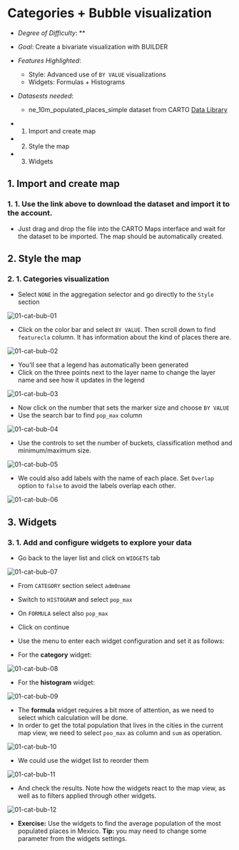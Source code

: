 # Categories + Bubble visualization

* *Degree of Difficulty*: **

* *Goal*: Create a bivariate visualization with BUILDER

* *Features Highlighted*:
	* Style: Advanced use of `BY VALUE` visualizations
	* Widgets: Formulas + Histograms

* *Datasests needed*:
	* ne_10m_populated_places_simple dataset from CARTO [Data Library](https://carto.com/dataset/ne_10m_populated_places_simple)

<!-- MarkdownTOC -->

- 1. Import and create map
- 2. Style the map
- 3. Widgets

<!-- /MarkdownTOC -->


## 1. Import and create map
### 1. 1. Use the link above to download the dataset and import it to the account.
* Just drag and drop the file into the CARTO Maps interface and wait for the dataset to be imported. The map should be automatically created.

## 2. Style the map
### 2. 1. Categories visualization
* Select `NONE` in the aggregation selector and go directly to the `Style` section

![01-cat-bub-01](imgs/01-cat-bub-01.png)

* Click on the color bar and select `BY VALUE`. Then scroll down to find `featurecla` column. It has information about the kind of places there are.

![01-cat-bub-02](imgs/01-cat-bub-02.png)

* You'll see that a legend has automatically been generated
* Click on the three points next to the layer name to change the layer name and see how it updates in the legend

![01-cat-bub-03](imgs/01-cat-bub-03.png)

* Now click on the number that sets the marker size and choose `BY VALUE`
* Use the search bar to find `pop_max` column

![01-cat-bub-04](imgs/01-cat-bub-04.png)

* Use the controls to set the number of buckets, classification method and minimum/maximum size. 

![01-cat-bub-05](imgs/01-cat-bub-05.png)

* We could also add labels with the name of each place. Set `Overlap` option to `false` to avoid the labels overlap each other. 

![01-cat-bub-06](imgs/01-cat-bub-06.png)

## 3. Widgets
### 3. 1. Add and configure widgets to explore your data
* Go back to the layer list and click on `WIDGETS` tab

![01-cat-bub-07](imgs/01-cat-bub-07.png)

* From `CATEGORY` section select `adm0name`
* Switch to `HISTOGRAM` and select `pop_max`
* On `FORMULA` select also `pop_max`

* Click on continue
* Use the menu to enter each widget configuration and set it as follows: 

* For the **category** widget: 

![01-cat-bub-08](imgs/01-cat-bub-08.png)

* For the **histogram** widget: 

![01-cat-bub-09](imgs/01-cat-bub-09.png)

* The **formula** widget requires a bit more of attention, as we need to select which calculation will be done. 
* In order to get the total population that lives in the cities in the current map view, we need to select `poo_max` as column and `sum` as operation. 

![01-cat-bub-10](imgs/01-cat-bub-10.png)

* We could use the widget list to reorder them

![01-cat-bub-11](imgs/01-cat-bub-11.png)

* And check the results. Note how the widgets react to the map view, as well as to filters applied through other widgets. 

![01-cat-bub-12](imgs/01-cat-bub-12.png)

* **Exercise:** Use the widgets to find the average population of the most populated places in Mexico. **Tip:** you may need to change some parameter from the widgets settings. 